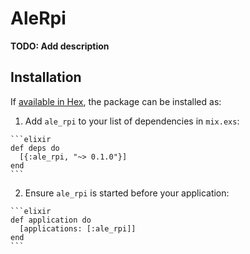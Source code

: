 # AleRpi

**TODO: Add description**

## Installation

If [available in Hex](https://hex.pm/docs/publish), the package can be installed as:

  1. Add `ale_rpi` to your list of dependencies in `mix.exs`:

    ```elixir
    def deps do
      [{:ale_rpi, "~> 0.1.0"}]
    end
    ```

  2. Ensure `ale_rpi` is started before your application:

    ```elixir
    def application do
      [applications: [:ale_rpi]]
    end
    ```

